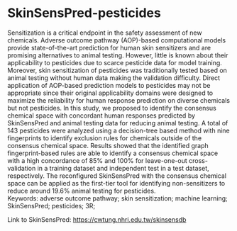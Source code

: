 # SkinSensPred-pesticides  
Sensitization is a critical endpoint in the safety assessment of new chemicals. Adverse outcome pathway (AOP)-based computational models provide state-of-the-art prediction for human skin sensitizers and are promising alternatives to animal testing. However, little is known about their applicability to pesticides due to scarce pesticide data for model training. Moreover, skin sensitization of pesticides was traditionally tested based on animal testing without human data making the validation difficulty. Direct application of AOP-based prediction models to pesticides may not be appropriate since their original applicability domains were designed to maximize the reliability for human response prediction on diverse chemicals but not pesticides. In this study, we proposed to identify the consensus chemical space with concordant human responses predicted by SkinSensPred and animal testing data for reducing animal testing. A total of 143 pesticides were analyzed using a decision-tree based method with nine fingerprints to identify exclusion rules for chemicals outside of the consensus chemical space. Results showed that the identified graph fingerprint-based rules are able to identify a consensus chemical space with a high concordance of 85% and 100% for leave-one-out cross-validation in a training dataset and independent test in a test dataset, respectively. The reconfigured SkinSensPred with the consensus chemical space can be applied as the first-tier tool for identifying non-sensitizers to reduce around 19.6% animal testing for pesticides.   
Keywords: adverse outcome pathway; skin sensitization; machine learning; SkinSensPred; pesticides; 3R;   
  
Link to SkinSensPred: https://cwtung.nhri.edu.tw/skinsensdb
